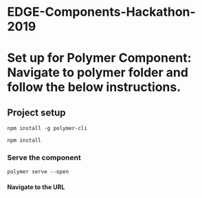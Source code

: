 # EDGE-Components-Hackathon-2019

# Set up for Polymer Component: Navigate to polymer folder and follow the below instructions.
## Project setup
```
npm install -g polymer-cli
````

```
npm install
```

### Serve the component
```
polymer serve --open
```

#### Navigate to the URL
